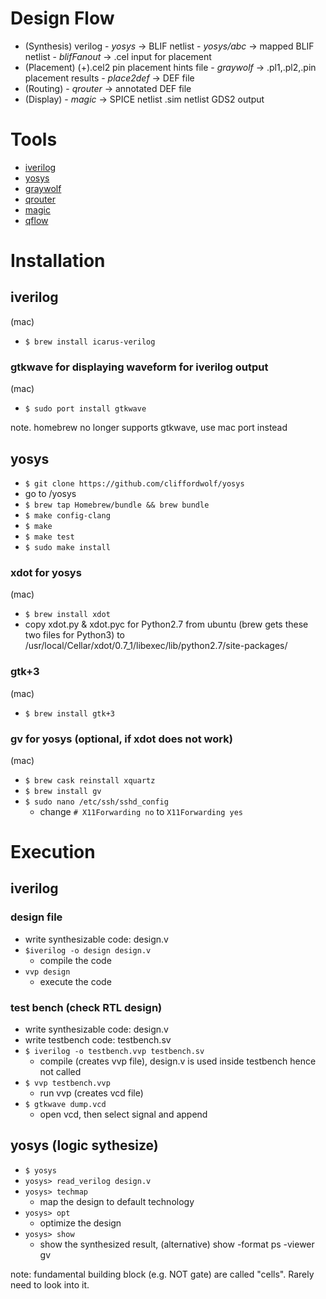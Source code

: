 # Design Flow
- (Synthesis) verilog - *yosys* -> BLIF netlist - *yosys/abc* -> mapped BLIF netlist - *blifFanout* -> .cel input for placement
- (Placement) (+).cel2 pin placement hints file - *graywolf* -> .pl1,.pl2,.pin placement results - *place2def* -> DEF file
- (Routing) - *qrouter* -> annotated DEF file
- (Display) - *magic* -> SPICE netlist .sim netlist GDS2 output

# Tools
- [iverilog](http://iverilog.icarus.com/)
- [yosys](https://github.com/cliffordwolf/yosys/blob/master/README.md)
- [graywolf](https://github.com/rubund/graywolf)
- [qrouter](http://opencircuitdesign.com/qrouter/)
- [magic](http://opencircuitdesign.com/magic/)
- [qflow](http://opencircuitdesign.com/qflow/)

# Installation
## iverilog
(mac)
- ```$ brew install icarus-verilog```

### gtkwave for displaying waveform for iverilog output
(mac)
- ```$ sudo port install gtkwave```

note. homebrew no longer supports gtkwave, use mac port instead

## yosys
- ```$ git clone https://github.com/cliffordwolf/yosys```
- go to /yosys
- ```$ brew tap Homebrew/bundle && brew bundle```
- ```$ make config-clang```
- ```$ make```
- ```$ make test```
- ```$ sudo make install```

### xdot for yosys
(mac)
- ```$ brew install xdot```
- copy xdot.py & xdot.pyc for Python2.7 from ubuntu (brew gets these two files for Python3)
to /usr/local/Cellar/xdot/0.7_1/libexec/lib/python2.7/site-packages/

### gtk+3
(mac)
- ```$ brew install gtk+3```

### gv for yosys (optional, if xdot does not work)
(mac)
- ```$ brew cask reinstall xquartz```
- ```$ brew install gv```
- ```$ sudo nano /etc/ssh/sshd_config```
  - change `# X11Forwarding no` to `X11Forwarding yes`

# Execution
## iverilog 
### design file
- write synthesizable code: design.v
- ```$iverilog -o design design.v```
  - compile the code
- ```vvp design```
  - execute the code

### test bench (check RTL design)
- write synthesizable code: design.v
- write testbench code: testbench.sv
- ```$ iverilog -o testbench.vvp testbench.sv```
  - compile (creates vvp file), design.v is used inside testbench hence not called
- ```$ vvp testbench.vvp```
  - run vvp (creates vcd file)
- ```$ gtkwave dump.vcd```
  - open vcd, then select signal and append

## yosys (logic sythesize)
- ```$ yosys```
- ```yosys> read_verilog design.v```
- ```yosys> techmap```
  - map the design to default technology
- ```yosys> opt```
  - optimize the design
- ```yosys> show```
  - show the synthesized result, (alternative) show -format ps -viewer gv

note: fundamental building block (e.g. NOT gate) are called "cells". Rarely need to look into it. 
